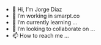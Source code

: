 - 👋 Hi, I’m Jorge Diaz
- 👀 I’m working in smarpt.co
- 🌱 I’m currently learning ...
- 💞️ I’m looking to collaborate on ...
- 📫 How to reach me ...

<!---
jdiazsmartp/jdiazsmartp is a ✨ special ✨ repository because its `README.md` (this file) appears on your GitHub profile.
You can click the Preview link to take a look at your changes.
--->
